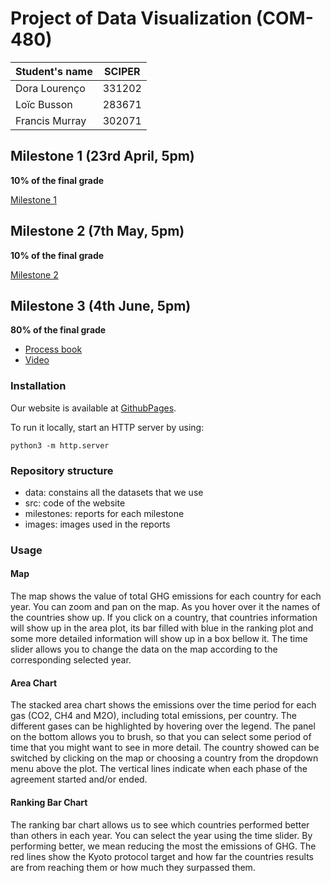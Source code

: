 # Project of Data Visualization (COM-480)

| Student's name | SCIPER |
| -------------- | ------ |
| Dora Lourenço  | 331202 |
| Loïc Busson    | 283671 |
| Francis Murray | 302071 |

## Milestone 1 (23rd April, 5pm)

**10% of the final grade**

[Milestone 1](milestones/Milestone1.md)

## Milestone 2 (7th May, 5pm)

**10% of the final grade**

[Milestone 2](milestones/Milestone_2.pdf)

## Milestone 3 (4th June, 5pm)

**80% of the final grade**

- [Process book](milestones/Milestone3.pdf)
- [Video](https://www.youtube.com/watch?v=vla4OJxy5Pk)

### Installation

Our website is available at [GithubPages](https://com-480-data-visualization.github.io/data-visualization-project-2021-dfl/).

To run it locally, start an HTTP server by using:

``` python3 -m http.server ```

### Repository structure

- data: constains all the datasets that we use
- src: code of the website
- milestones: reports for each milestone
- images: images used in the reports

### Usage

#### Map

The map shows the value of total GHG emissions for each country for each year. You can zoom and pan on the map. As you hover over it the names of the countries show up. If you click on a country, that countries information will show up in the area plot, its bar filled with blue in the ranking plot and some more detailed information will show up in a box bellow it. The time slider allows you to change the data on the map according to the corresponding selected year.

#### Area Chart

The stacked area chart shows the emissions over the time period for each gas (CO2, CH4 and M2O), including total emissions, per country. The different gases can be highlighted by hovering over the legend. The panel on the bottom allows you to brush, so that you can select some period of time that you might want to see in more detail. The country showed can be switched by clicking on the map or choosing a country from the dropdown menu above the plot. The vertical lines indicate when each phase of the agreement started and/or ended.

#### Ranking Bar Chart

The ranking bar chart allows us to see which countries performed better than others in each year. You can select the year using the time slider. By performing better, we mean reducing the most the emissions of GHG. The red lines show the Kyoto protocol target and how far the countries results are from reaching them or how much they surpassed them.

